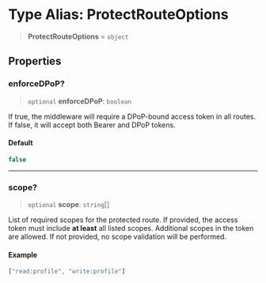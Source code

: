 # Type Alias: ProtectRouteOptions

> **ProtectRouteOptions** = `object`

## Properties

### enforceDPoP?

> `optional` **enforceDPoP**: `boolean`

If true, the middleware will require a DPoP-bound access token in all routes.
If false, it will accept both Bearer and DPoP tokens.

#### Default

```ts
false
```

***

### scope?

> `optional` **scope**: `string`[]

List of required scopes for the protected route.
If provided, the access token must include **at least** all listed scopes.
Additional scopes in the token are allowed.
If not provided, no scope validation will be performed.

#### Example

```ts
["read:profile", "write:profile"]
```
